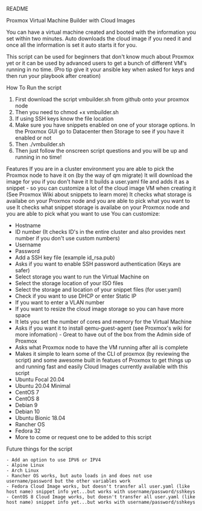 README

Proxmox Virtual Machine Builder with Cloud Images

You can have a virtual machine created and booted with the information you set within two minutes. Auto downloads the cloud image if you need it and once all the information is set it auto starts it for you.

This script can be used for beginners that don't know much about Proxmox yet or it can be used by advanced users to get a bunch of different VM's running in no time.  (Pro tip give it your ansible key when asked for keys and then run your playbook after creation)



How To Run the script
  
   1) First download the script vmbuilder.sh from github onto your proxmox node
   2) Then you need to chmod +x vmbuilder.sh
   3) If using SSH keys know the file location
   4) Make sure you have snippets enabled on one of your storage options. In the Proxmox GUI go to Datacenter then Storage to see if you have it enabled or not
   5) Then ./vmbuilder.sh
   6) Then just follow the onscreen script questions and you will be up and running in no time!



Features
 If you are in a cluster environment you are able to pick the Proxmox node to have it on (by the way of qm migrate)
 It will download the image for you if you don't have it
 It builds a user.yaml file and adds it as a snippet - so you can customize a lot of the cloud image VM when creating it (See Proxmox Wiki about snippets to learn more)
 It checks what storage is availabe on your Proxmox node and you are able to pick what you want to use
 It checks what snippet storage is availabe on your Proxmox node and you are able to pick what you want to use
 You can customize:
   - Hostname
   - ID number (It checks ID's in the entire cluster and also provides next number if you don't use custom numbers)
   - Username
   - Password
   - Add a SSH key file (example id_rsa.pub)
   - Asks if you want to enable SSH password authentication (Keys are safer)
   - Select storage you want to run the Virtual Machine on
   - Select the storage location of your ISO files
   - Select the storage and location of your snippet files (for user.yaml)
   - Check if you want to use DHCP or enter Static IP
   - If you want to enter a VLAN number
   - If you want to resize the cloud image storage so you can have more space
   - It lets you set the number of cores and memory for the Virtual Machine
   - Asks if you want it to install qemu-guest-agent (see Proxmox's wiki for more infomation) - Great to have out of the box from the Admin side of Proxmox
   - Asks what Proxmox node to have the VM running after all is complete
   - Makes it simple to learn some of the CLI of proxmox (by reviewing the script) and some awesome built in featues of Proxmox to get things up and running fast and easily
 Cloud Images currently available with this script
   - Ubuntu Focal 20.04
   - Ubuntu 20.04 Minimal
   - CentOS 7
   - CentOS 8
   - Debian 9
   - Debian 10
   - Ubuntu Bionic 18.04
   - Rancher OS
   - Fedora 32
   - More to come or request one to be added to this script
  
  
  
 Future things for the script
  
    - Add an option to use IPV6 or IPV4
    - Alpine Linux
    - Arch Linux
    - Rancher OS works, but auto loads in and does not use username/password but the other variables work
    - Fedora Cloud Image works, but doesn't transfer all user.yaml (like host name) snippet info yet...but works with username/password/sshkeys
    - CentOS 8 Cloud Image works, but doesn't transfer all user.yaml (like host name) snippet info yet...but works with username/password/sshkeys 